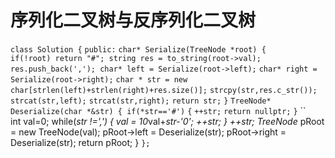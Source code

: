 # 序列化二叉树与反序列化二叉树

`class Solution {`
`public:`
    `char* Serialize(TreeNode *root) {    
        if(!root)
            return "#";
        string res = to_string(root->val);
        res.push_back(',');
        char* left = Serialize(root->left);`
        `char* right = Serialize(root->right);`
        `char * str = new char[strlen(left)+strlen(right)+res.size()];`
        `strcpy(str,res.c_str());`
        `strcat(str,left);`
        `strcat(str,right);`
        `return str;`
    `}`
    `TreeNode* Deserialize(char *&str) {
        if(*str=='#')`
        `{`
            `++str;`
            `return nullptr;`
        `}`
``            
        int val=0;
        while(*str !=',')
        {
            val = 10*val+*str-'0';
            ++str;
        }
        ++str;
        TreeNode* pRoot = new TreeNode(val);
        pRoot->left = Deserialize(str);
        pRoot->right = Deserialize(str);
        return pRoot;
    }
`};`